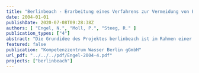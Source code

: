 ```yaml
---
title: "Berlinbeach - Erarbeitung eines Verfahrens zur Vermeidung von Einleitungen aus der Mischkanalisation in städtische Fließgewässer"
date: 2004-01-01
publishDate: 2020-07-08T09:28:38Z
authors: [ "Engel, N.", "Moll, P.", "Steeg, R." ]
publication_types: ["4"]
abstract: "Die Grundidee des Projektes berlinbeach ist im Rahmen einer Diplomarbeit (Berger, Steeg, 2001) im Studiengang Landschaftsarchitektur und Umweltplanung an der Technischen Fachhochschule Berlin entwickelt worden. Unter anderem aufbauend auf der Geschichte des Badens in Flüssen ist die Vision entstanden, die zukünftige Nutzung der innerstädtischen Spree als Badegewässer trotz der vorhandenen Ge-wässerverschmutzung zu realisieren. Das Baden in Flüssen war bis zum Beginn des letzten Jahrhunderts in Berlin eine Selbstverständlichkeit. Zahlreiche öffentliche Flussbäder befanden sich im Bereich der innerstädtischen Spree. Erst durch die mit der beginnenden Industrialisierung und der wachsenden Bevölkerung zunehmende Verschlechterung der Wasserquali-tät mussten die städtischen Bäder geschlossen werden und wurden durch die auch heute noch weitgehend genutzten Strandbäder im Stadtrandgebiet ersetzt. Die derzeitige stoffliche Belastung der Spree im Projektgebiet erfolgt durch die Ein-träge aus den Brandenburger Zuflüssen, dem Klarwasserablauf des Klärwerkes Mün-chehofe, den Einleitungen aus dem Berliner Trennsystem sowie den Mischwasser-entlastungen des Berliner Mischsystems. Es ist davon auszugehen, dass die Überläufe aus dem Mischsystem der Berliner Ka-nalisation eine wesentliche Verschmutzungsquelle der Spree darstellen. Vorrangiges Ziel des Projektes berlinbeach ist es daher, die Mischwasserentlastungen durch in der Spree angeordnete Speicher (Fangbecken) weitgehend zu vermeiden und da-durch die Badegewässerqualität in der innerstädtischen Spree nach Möglichkeit zu gewährleisten. Darüber hinaus ist vorgesehen, die Speicher mit entsprechenden Aufbauten zu versehen und diese zur Refinanzierung der Maßnahme zu nutzen."
featured: false
publication: "Kompetenzzentrum Wasser Berlin gGmbH"
url_pdf: "../../../pdf/Engel-2004-4.pdf"
projects: ["berlinbeach"]
---
```


